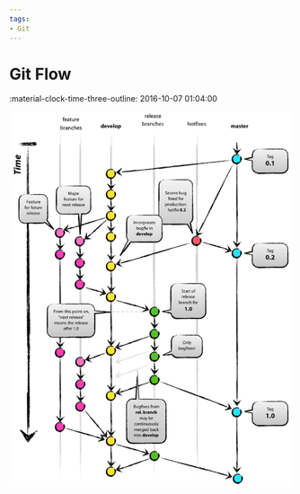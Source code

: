 ```yaml
---
tags:
- Git
---
```


# Git Flow

:material-clock-time-three-outline: 2016-10-07 01:04:00

![git-model@2x.png][1]


[1]: git-flow/338990664.png